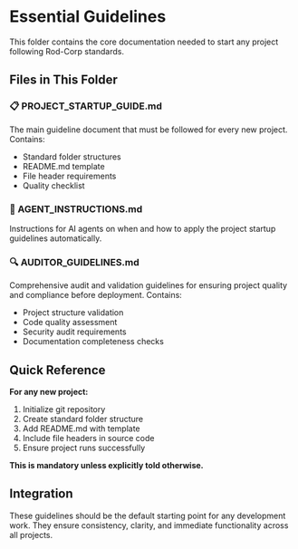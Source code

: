# Essential Guidelines

This folder contains the core documentation needed to start any project following Rod-Corp standards.

## Files in This Folder

### 📋 PROJECT_STARTUP_GUIDE.md
The main guideline document that must be followed for every new project. Contains:
- Standard folder structures
- README.md template
- File header requirements
- Quality checklist

### 🤖 AGENT_INSTRUCTIONS.md
Instructions for AI agents on when and how to apply the project startup guidelines automatically.

### 🔍 AUDITOR_GUIDELINES.md
Comprehensive audit and validation guidelines for ensuring project quality and compliance before deployment. Contains:
- Project structure validation
- Code quality assessment
- Security audit requirements
- Documentation completeness checks

## Quick Reference

**For any new project:**
1. Initialize git repository
2. Create standard folder structure
3. Add README.md with template
4. Include file headers in source code
5. Ensure project runs successfully

**This is mandatory unless explicitly told otherwise.**

## Integration

These guidelines should be the default starting point for any development work. They ensure consistency, clarity, and immediate functionality across all projects.